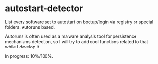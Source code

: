 # autostart-detector
List every software set to autostart on bootup/login via registry or special folders. Autoruns based.


Autoruns is often used as a malware analysis tool for persistence mechanisms detection, so I will try to add cool functions related to that while I develop it.

In progress: 10%/100%.

